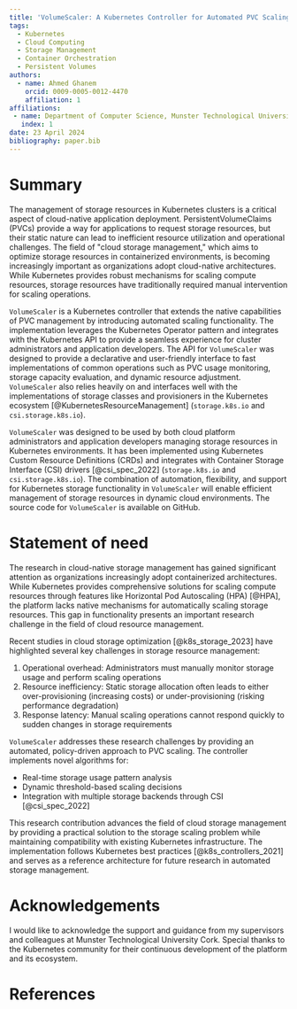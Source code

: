 ```yaml
---
title: 'VolumeScaler: A Kubernetes Controller for Automated PVC Scaling'
tags:
  - Kubernetes
  - Cloud Computing
  - Storage Management
  - Container Orchestration
  - Persistent Volumes
authors:
  - name: Ahmed Ghanem
    orcid: 0009-0005-0012-4470
    affiliation: 1
affiliations:
 - name: Department of Computer Science, Munster Technological University Cork, Ireland
   index: 1
date: 23 April 2024
bibliography: paper.bib
---
```


# Summary

The management of storage resources in Kubernetes clusters is a critical aspect of cloud-native application deployment. PersistentVolumeClaims (PVCs) provide a way for applications to request storage resources, but their static nature can lead to inefficient resource utilization and operational challenges. The field of "cloud storage management," which aims to optimize storage resources in containerized environments, is becoming increasingly important as organizations adopt cloud-native architectures. While Kubernetes provides robust mechanisms for scaling compute resources, storage resources have traditionally required manual intervention for scaling operations.

`VolumeScaler` is a Kubernetes controller that extends the native capabilities of PVC management by introducing automated scaling functionality. The implementation leverages the Kubernetes Operator pattern and integrates with the Kubernetes API to provide a seamless experience for cluster administrators and application developers. The API for `VolumeScaler` was designed to provide a declarative and user-friendly interface to fast implementations of common operations such as PVC usage monitoring, storage capacity evaluation, and dynamic resource adjustment. `VolumeScaler` also relies heavily on and interfaces well with the implementations of storage classes and provisioners in the Kubernetes ecosystem [@KubernetesResourceManagement] (`storage.k8s.io` and `csi.storage.k8s.io`).

`VolumeScaler` was designed to be used by both cloud platform administrators and application developers managing storage resources in Kubernetes environments. It has been implemented using Kubernetes Custom Resource Definitions (CRDs) and integrates with Container Storage Interface (CSI) drivers [@csi_spec_2022] (`storage.k8s.io` and `csi.storage.k8s.io`). The combination of automation, flexibility, and support for Kubernetes storage functionality in `VolumeScaler` will enable efficient management of storage resources in dynamic cloud environments. The source code for `VolumeScaler` is available on GitHub.


# Statement of need

The research in cloud-native storage management has gained significant attention as organizations increasingly adopt containerized architectures. While Kubernetes provides comprehensive solutions for scaling compute resources through features like Horizontal Pod Autoscaling (HPA) [@HPA], the platform lacks native mechanisms for automatically scaling storage resources. This gap in functionality presents an important research challenge in the field of cloud resource management.

Recent studies in cloud storage optimization [@k8s_storage_2023] have highlighted several key challenges in storage resource management:

1. Operational overhead: Administrators must manually monitor storage usage and perform scaling operations
2. Resource inefficiency: Static storage allocation often leads to either over-provisioning (increasing costs) or under-provisioning (risking performance degradation)
3. Response latency: Manual scaling operations cannot respond quickly to sudden changes in storage requirements

`VolumeScaler` addresses these research challenges by providing an automated, policy-driven approach to PVC scaling. The controller implements novel algorithms for:
- Real-time storage usage pattern analysis
- Dynamic threshold-based scaling decisions
- Integration with multiple storage backends through CSI [@csi_spec_2022]

This research contribution advances the field of cloud storage management by providing a practical solution to the storage scaling problem while maintaining compatibility with existing Kubernetes infrastructure. The implementation follows Kubernetes best practices [@k8s_controllers_2021] and serves as a reference architecture for future research in automated storage management.


# Acknowledgements

I would like to acknowledge the support and guidance from my supervisors and colleagues at Munster Technological University Cork. Special thanks to the Kubernetes community for their continuous development of the platform and its ecosystem.

# References
